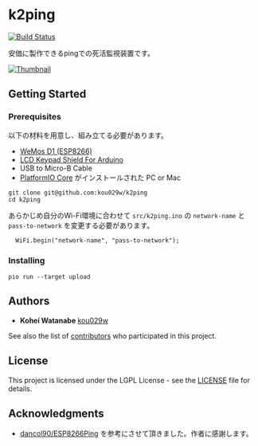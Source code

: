 # k2ping

[![Build Status](https://travis-ci.org/kou029w/k2ping.svg?branch=develop)](https://travis-ci.org/kou029w/k2ping)

安価に製作できるpingでの死活監視装置です。

[![Thumbnail](https://i.ytimg.com/vi/O8T0brdBYlI/maxresdefault.jpg)](https://www.youtube.com/watch?v=O8T0brdBYlI)

## Getting Started

### Prerequisites

以下の材料を用意し、組み立てる必要があります。

- [WeMos D1 (ESP8266)](https://www.wemos.cc/product/d1.html)
- [LCD Keypad Shield For Arduino](https://www.dfrobot.com/product-51.html)
- USB to Micro-B Cable
- [PlatformIO Core](http://docs.platformio.org/en/latest/installation.html) がインストールされた PC or Mac

```
git clone git@github.com:kou029w/k2ping
cd k2ping
```

あらかじめ自分のWi-Fi環境に合わせて `src/k2ping.ino` の `network-name` と `pass-to-network` を変更する必要があります。

```arduino
  WiFi.begin("network-name", "pass-to-network");
```

### Installing

```
pio run --target upload
```

## Authors

* **Kohei Watanabe** [kou029w](https://github.com/kou029w)

See also the list of [contributors](https://github.com/kou029w/k2ping/contributors) who participated in this project.

## License

This project is licensed under the LGPL License - see the [LICENSE](LICENSE) file for details.

## Acknowledgments

* [dancol90/ESP8266Ping](https://github.com/dancol90/ESP8266Ping) を参考にさせて頂きました。作者に感謝します。
